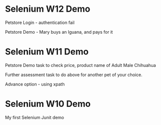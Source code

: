 # Selenium W12 Demo

Petstore Login - authentication fail

Petstore Demo - Mary buys an Iguana, and pays for it
 
 
# Selenium W11 Demo
Petstore Demo task to check price, product name of Adult Male Chihuahua

Further assessment task to do above for another pet of your choice.

Advance option - using xpath

# Selenium W10 Demo
 My first Selenium Junit demo
